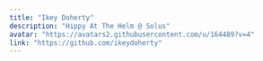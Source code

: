 ```yaml
---
title: "Ikey Doherty"
description: "Hippy At The Helm @ Solus"
avatar: "https://avatars2.githubusercontent.com/u/164489?v=4"
link: "https://github.com/ikeydoherty"
---
```


